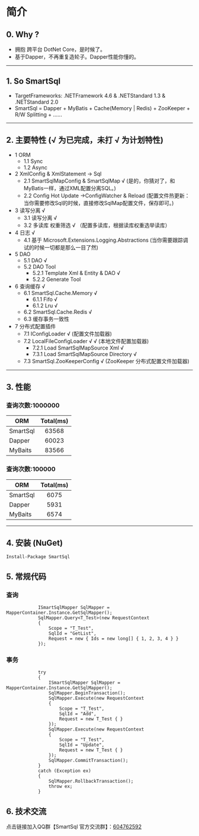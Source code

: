 # 简介

## 0. Why ?
- 拥抱 跨平台 DotNet Core，是时候了。
- 基于Dapper，不再重复造轮子。Dapper性能你懂的。
---
## 1. So SmartSql
 - TargetFrameworks: .NETFramework 4.6 & .NETStandard 1.3 & .NETStandard 2.0
 - SmartSql = Dapper + MyBatis + Cache(Memory | Redis) + ZooKeeper + R/W Splitting + ...... 
----

## 2. 主要特性 (√ 为已完成，未打 √ 为计划特性)
- 1 ORM
  - 1.1 Sync
  - 1.2 Async
- 2 XmlConfig & XmlStatement -> Sql
  - 2.1 SmartSqlMapConfig & SmartSqlMap √  (是的，你猜对了，和MyBatis一样，通过XML配置分离SQL。)
  - 2.2 Config Hot Update ->ConfigWatcher & Reload (配置文件热更新：当你需要修改Sql的时候，直接修改SqlMap配置文件，保存即可。)
- 3 读写分离 √
  - 3.1 读写分离 √
  - 3.2 多读库 权重筛选 √ （配置多读库，根据读库权重选举读库）
- 4 日志 √
  - 4.1 基于 Microsoft.Extensions.Logging.Abstractions  (当你需要跟踪调试的时候一切都是那么一目了然)
- 5 DAO
  - 5.1 DAO  √
  - 5.2 DAO Tool
    - 5.2.1 Template Xml & Entity & DAO  √
    - 5.2.2 Generate Tool
- 6 查询缓存  √
  - 6.1 SmartSql.Cache.Memory  √
      - 6.1.1 Fifo  √
      - 6.1.2 Lru  √
  - 6.2 SmartSql.Cache.Redis  √
  - 6.3 缓存事务一致性
- 7 分布式配置插件
  - 7.1 IConfigLoader √ (配置文件加载器)
  - 7.2 LocalFileConfigLoader  √ √ (本地文件配置加载器)
      - 7.2.1 Load SmartSqlMapSource Xml  √
      - 7.3.1 Load SmartSqlMapSource Directory √
  - 7.3 SmartSql.ZooKeeperConfig √ (ZooKeeper 分布式配置文件加载器)
----

## 3. 性能 
### 查询次数:1000000 

| ORM | Total\(ms\) |
| --- | :---: |
| SmartSql | 63568 |
| Dapper | 60023 |
| MyBaits | 83566 |

### 查询次数:100000

| ORM | Total\(ms\) |
| --- | :---: |
| SmartSql | 6075 |
| Dapper | 5931 |
| MyBaits | 6574 |
----

## 4. 安装 (NuGet)
```
Install-Package SmartSql
```
## 5. 常规代码
### 查询
``` CSharp
            ISmartSqlMapper SqlMapper = MapperContainer.Instance.GetSqlMapper();
            SqlMapper.Query<T_Test>(new RequestContext
            {
                Scope = "T_Test",
                SqlId = "GetList",
                Request = new { Ids = new long[] { 1, 2, 3, 4 } }
            });
```
### 事务 
``` CSharp
            try
            {
                ISmartSqlMapper SqlMapper = MapperContainer.Instance.GetSqlMapper();
                SqlMapper.BeginTransaction();
                SqlMapper.Execute(new RequestContext
                {
                    Scope = "T_Test",
                    SqlId = "Add",
                    Request = new T_Test { }
                });
                SqlMapper.Execute(new RequestContext
                {
                    Scope = "T_Test",
                    SqlId = "Update",
                    Request = new T_Test { }
                });
                SqlMapper.CommitTransaction();
            }
            catch (Exception ex)
            {
                SqlMapper.RollbackTransaction();
                throw ex;
            }
```
## 6. 技术交流

点击链接加入QQ群【SmartSql 官方交流群】：[604762592](https://jq.qq.com/?_wv=1027&k=5Sy8Ahw)